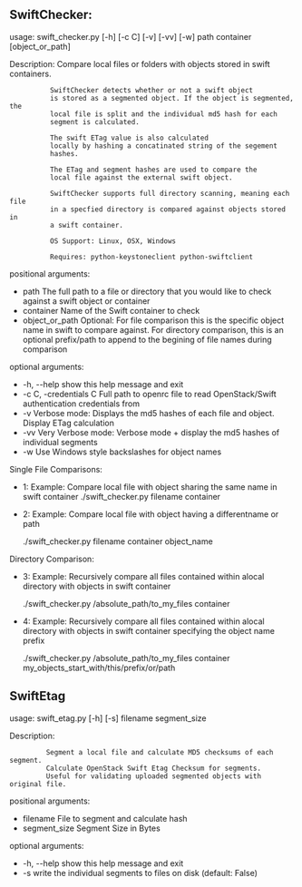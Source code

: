 ## SwiftChecker:

usage: swift_checker.py [-h] [-c C] [-v] [-vv] [-w]
                        path container [object_or_path]
                        
Description: Compare local files or folders with objects stored in swift
              containers. 
              
              SwiftChecker detects whether or not a swift object
              is stored as a segmented object. If the object is segmented, the
              local file is split and the individual md5 hash for each
              segment is calculated. 
              
              The swift ETag value is also calculated
              locally by hashing a concatinated string of the segement
              hashes. 
              
              The ETag and segment hashes are used to compare the
              local file against the external swift object.
              
              SwiftChecker supports full directory scanning, meaning each file
              in a specfied directory is compared against objects stored in
              a swift container.
              
              OS Support: Linux, OSX, Windows
              
              Requires: python-keystoneclient python-swiftclient

positional arguments:
*   path                  The full path to a file or directory that you would
                        like to check against a swift object or container
*   container             Name of the Swift container to check
*   object_or_path        Optional: For file comparison this is the specific
                        object name in swift to compare against. For directory
                        comparison, this is an optional prefix/path to append
                        to the begining of file names during comparison

optional arguments:
*   -h, --help            show this help message and exit
*   -c C, -credentials C  Full path to openrc file to read OpenStack/Swift
                        authentication credentials from
*   -v                    Verbose mode: Displays the md5 hashes of each file and
                        object. Display ETag calculation
*   -vv                   Very Verbose mode: Verbose mode + display the md5
                        hashes of individual segments
*   -w                    Use Windows style backslashes for object names

Single File Comparisons:

*    1: Example: Compare local file with object sharing the same name in swift container
       ./swift_checker.py filename container

*    2: Example: Compare local file with object having a differentname or path

       ./swift_checker.py filename container object_name

Directory Comparison:

*    3: Example: Recursively compare all files contained within alocal directory with
       objects in swift container

       ./swift_checker.py /absolute_path/to_my_files container

*    4: Example: Recursively compare all files contained within alocal directory with objects
                in swift container specifying the object name prefix

       ./swift_checker.py /absolute_path/to_my_files container my_objects_start_with/this/prefix/or/path


## SwiftEtag

usage: swift_etag.py [-h] [-s] filename segment_size

Description: 

             Segment a local file and calculate MD5 checksums of each segment.
             Calculate OpenStack Swift Etag Checksum for segments.
             Useful for validating uploaded segmented objects with original file.

positional arguments:
*  filename      File to segment and calculate hash
*  segment_size  Segment Size in Bytes

optional arguments:
*  -h, --help    show this help message and exit
*  -s            write the individual segments to files on disk (default:
False)
